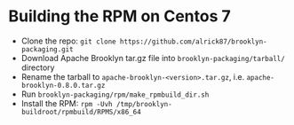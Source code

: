# Building the RPM on Centos 7

* Clone the repo: ```git clone https://github.com/alrick87/brooklyn-packaging.git```
* Download Apache Brooklyn tar.gz file into ```brooklyn-packaging/tarball/``` directory
* Rename the tarball to ```apache-brooklyn-<version>.tar.gz```, i.e. ```apache-brooklyn-0.8.0.tar.gz```
* Run ```brooklyn-packaging/rpm/make_rpmbuild_dir.sh```
* Install the RPM: ```rpm -Uvh /tmp/brooklyn-buildroot/rpmbuild/RPMS/x86_64```
